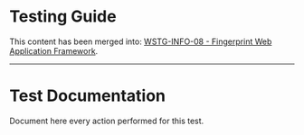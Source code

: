 # Testing Guide

This content has been merged into: [WSTG-INFO-08 - Fingerprint Web Application Framework](WSTG-INFO-08%20-%20Fingerprint%20Web%20Application%20Framework.md).

---

# Test Documentation

Document here every action performed for this test.